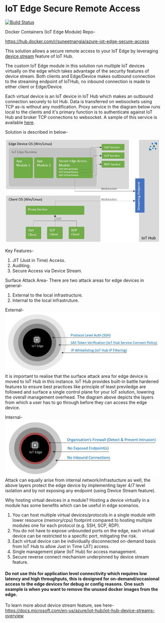 # IoT Edge Secure Remote Access 
[![Build Status](https://dev.azure.com/suneetnangia/IotEdgeAccess/_apis/build/status/Multi-stage%20Build%20and%20Release%20Master%20Branch?branchName=master)](https://dev.azure.com/suneetnangia/IotEdgeAccess/_build/latest?definitionId=13&branchName=master)

Docker Containers (IoT Edge Module) Repo-

https://hub.docker.com/r/suneetnangia/azure-iot-edge-secure-access

This solution allows a secure remote access to your IoT Edge by leveraging [device stream](https://docs.microsoft.com/en-us/azure/iot-hub/iot-hub-device-streams-overview) feature of IoT Hub. 

The custom IoT Edge module in this solution run multiple IoT devices virtually on the edge which takes advantage of the security features of device stream. Both clients and Edge/Device makes outbound connection to the streaming endpoint of IoTHub, no inbound connection is made to either client or Edge/Device. 

Each virtual device is an IoT device in IoT Hub which makes an outbound connection securely to Iot Hub. Data is transferred on websockets using TCP as-is without any modification. Proxy service in the diagram below runs local to the clients and it's primary function is to authenticate against IoT Hub and broker TCP connections to websocket. A sample of this service is available [here](https://github.com/Azure-Samples/azure-iot-samples-csharp).

Solution is described in below-

![solution design](./Architecture/EdgeAccess.JPG)

Key Features-
1. JIT (Just in Time) Access.
2. Auditing.
3. Secure Access via Device Stream.

Surface Attack Area-
There are two attack areas for edge devices in general-
1. External to the local infrastructure.
2. Internal to the local infrastruture.

External-
![solution design](./Architecture/SurfaceAttackAreaIoTHub.jpg)
It is important to realise that the surface attack area for edge device is moved to IoT Hub in this instance. IoT Hub provides built-in battle hardened features to ensure best practices like principle of least previledge are followed and surface a single control plane for your IoT solution, lowering the overall management overhead. 
The diagram above depicts the layers from which a user has to go through before they can access the edge device.

Internal-
![solution design](./Architecture/SurfaceAttackAreaOutOfBand.jpg)
Attack can equally arise from internal network/infrastucture as well, the above layers protect the edge device by implementing layer 4/7 level isolation and by not exposing any endpoint (using Device Stream feature).

Why hosting virtual devices in a module?
Hosting a device virtually in a module has some benefits which can be useful in edge scenarios.

1. You can host multiple virtual devices/protocols in a single module with lower resource (memory/cpu) footprint compared to hosting multiple modules one for each protocol (e.g. SSH, SCP, RDP).
2. You do not have to expose unbounded ports on the edge, each virtual device can be restricted to a specific port, mitigating the risk.
3. Each virtual device can be individually disconnected on-demand basis from IoT Hub to allow Just in Time (JIT) access.
4. Single management plane (IoT Hub) for access management.
5. Secure reverse connect mechanism underpinned by device stream feature.

#### Do not use this for application level connectivity which requires low latency and high throughputs, this is designed for on-demand/occasional access to the edge devices for debug or config reasons. One such example is when you want to remove the unused docker images from the edge.

To learn more about device stream feature, see here-
https://docs.microsoft.com/en-us/azure/iot-hub/iot-hub-device-streams-overview
